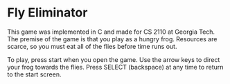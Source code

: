# Fly Eliminator

This game was implemented in C and made for CS 2110 at Georgia Tech. The premise of the game is that you play as a hungry frog. Resources are scarce, so you must eat all of the flies before time runs out.

To play, press start when you open the game. Use the arrow keys to direct your frog towards the flies. Press SELECT (backspace) at any time to return to the start screen.
